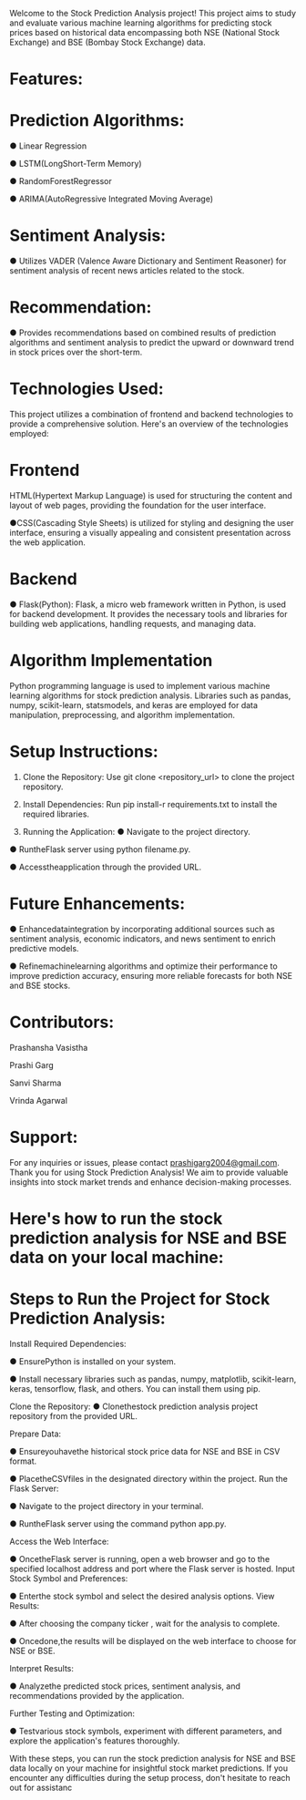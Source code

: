 Welcome to the Stock Prediction Analysis project! This project aims to study and
 evaluate various machine learning algorithms for predicting stock prices based on
 historical data encompassing both NSE (National Stock Exchange) and BSE
 (Bombay Stock Exchange) data.
 
 # Features:
 
 # Prediction Algorithms:
 
 ● Linear Regression
 
 ● LSTM(LongShort-Term Memory)
 
 ● RandomForestRegressor
 
 ● ARIMA(AutoRegressive Integrated Moving Average)
 
 # Sentiment Analysis:
 
 ● Utilizes VADER (Valence Aware Dictionary and Sentiment Reasoner) for
 sentiment analysis of recent news articles related to the stock.
 
 # Recommendation:
 ● Provides recommendations based on combined results of prediction
 algorithms and sentiment analysis to predict the upward or downward
 trend in stock prices over the short-term.
 
 # Technologies Used:
 
 This project utilizes a combination of frontend and backend technologies to provide
 a comprehensive solution. Here's an overview of the technologies employed:
 
 # Frontend
 
 HTML(Hypertext Markup Language) is used for structuring the
 content and layout of web pages, providing the foundation for the user
 interface.
 
 ●CSS(Cascading Style Sheets) is utilized for styling and designing the
 user interface, ensuring a visually appealing and consistent presentation
 across the web application.
 
# Backend
 
● Flask(Python): Flask, a micro web framework written in Python, is used for
 backend development. It provides the necessary tools and libraries for
 building web applications, handling requests, and managing data.
 
 # Algorithm Implementation
 
 Python programming language is used to implement various machine
 learning algorithms for stock prediction analysis. Libraries such as pandas,
 numpy, scikit-learn, statsmodels, and keras are employed for data
 manipulation, preprocessing, and algorithm implementation.
 
 # Setup Instructions:
 
 1. Clone the Repository:
 Use git clone <repository_url> to clone the project repository.

 2. Install Dependencies:
 Run pip install-r requirements.txt to install the required
 libraries.

 3. Running the Application:
 ● Navigate to the project directory.

 ● RuntheFlask server using python filename.py.
 
 ● Accesstheapplication through the provided URL.
 
 # Future Enhancements:
 
 ● Enhancedataintegration by incorporating additional sources such as
 sentiment analysis, economic indicators, and news sentiment to enrich
 predictive models.
 
 ● Refinemachinelearning algorithms and optimize their performance to
 improve prediction accuracy, ensuring more reliable forecasts for both NSE
 and BSE stocks.
 
 # Contributors:
 
 Prashansha Vasistha
 
 Prashi Garg
 
 Sanvi Sharma
 
 Vrinda Agarwal
 
 # Support:
 
 For any inquiries or issues, please contact prashigarg2004@gmail.com.
 Thank you for using Stock Prediction Analysis! We aim to provide valuable insights
 into stock market trends and enhance decision-making processes.
 
 # Here's how to run the stock prediction analysis for NSE and BSE data on your local machine:
 
 # Steps to Run the Project for Stock Prediction Analysis:
 
 Install Required Dependencies:
 
 ● EnsurePython is installed on your system.
 
 ● Install necessary libraries such as pandas, numpy, matplotlib,
 scikit-learn, keras, tensorflow, flask, and others. You can install them
 using pip.
 
 Clone the Repository:
 ● Clonethestock prediction analysis project repository from the provided
 URL.
 
 Prepare Data:
 
 ● Ensureyouhavethe historical stock price data for NSE and BSE in CSV
 format.
 
 ● PlacetheCSVfiles in the designated directory within the project.
 Run the Flask Server:
 
 ● Navigate to the project directory in your terminal.
 
 ● RuntheFlask server using the command python app.py.
 
 Access the Web Interface:
 
 ● OncetheFlask server is running, open a web browser and go to the
 specified localhost address and port where the Flask server is hosted.
 Input Stock Symbol and Preferences:
 
 ● Enterthe stock symbol and select the desired analysis options.
 View Results:
 
 ● After choosing the company ticker , wait for the analysis to complete.
 
 ● Oncedone,the results will be displayed on the web interface to choose
 for NSE or BSE.
 
 Interpret Results:
 
 ● Analyzethe predicted stock prices, sentiment analysis, and
 recommendations provided by the application.
 
 Further Testing and Optimization:
 
 ● Testvarious stock symbols, experiment with different parameters, and
 explore the application's features thoroughly.
 
With these steps, you can run the stock prediction analysis for NSE and BSE data
 locally on your machine for insightful stock market predictions. If you encounter
 any difficulties during the setup process, don't hesitate to reach out for assistanc
